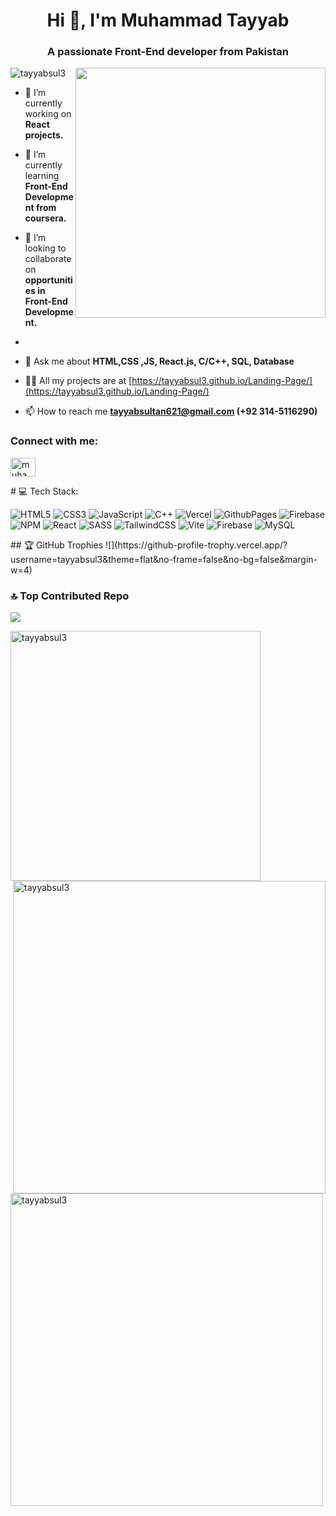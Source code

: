 <h1 align="center" >Hi 👋, I'm Muhammad Tayyab</h1>
<h3 align="center">A passionate Front-End developer from Pakistan</h3>


  <img align="right" src="https://media1.tenor.com/m/Flf8Z_pGZwMAAAAC/menhera-kun-hi-anime-hi.gif" width="400">
 
<p align="left"> <img src="https://komarev.com/ghpvc/?username=tayyabsul3&label=Profile%20views&color=0e75b6&style=flat" alt="tayyabsul3" /> </p>

- 🔭 I’m currently working on **React projects.**

- 🌱 I’m currently learning **Front-End Development from coursera.**

- 👯 I’m looking to collaborate on **opportunities in Front-End Development.**
- 
- 💬 Ask me about **HTML,CSS ,JS, React.js, C/C++, SQL, Database**

- 👨‍💻 All my projects are at [https://tayyabsul3.github.io/Landing-Page/](https://tayyabsul3.github.io/Landing-Page/)



- 📫 How to reach me **tayyabsultan621@gmail.com (+92 314-5116290)**

<h3 align="left">Connect with me:</h3>
<p align="left">
<a href="https://linkedin.com/in/muhammad tayyab" target="blank"><img align="center" src="https://raw.githubusercontent.com/rahuldkjain/github-profile-readme-generator/master/src/images/icons/Social/linked-in-alt.svg" alt="muhammad tayyab" height="30" width="40" /></a>
</p>
# 💻 Tech Stack:
<p><img src="https://img.shields.io/badge/html5-%23E34F26.svg?style=for-the-badge&amp;logo=html5&amp;logoColor=white" alt="HTML5"> <img src="https://img.shields.io/badge/css3-%231572B6.svg?style=for-the-badge&amp;logo=css3&amp;logoColor=white" alt="CSS3"> <img src="https://img.shields.io/badge/javascript-%23323330.svg?style=for-the-badge&amp;logo=javascript&amp;logoColor=%23F7DF1E" alt="JavaScript"> <img src="https://img.shields.io/badge/c++-%2300599C.svg?style=for-the-badge&amp;logo=c%2B%2B&amp;logoColor=white" alt="C++"> <img src="https://img.shields.io/badge/vercel-%23000000.svg?style=for-the-badge&amp;logo=vercel&amp;logoColor=white" alt="Vercel"> <img src="https://img.shields.io/badge/github%20pages-121013?style=for-the-badge&amp;logo=github&amp;logoColor=white" alt="GithubPages"> <img src="https://img.shields.io/badge/firebase-%23039BE5.svg?style=for-the-badge&amp;logo=firebase" alt="Firebase"> <img src="https://img.shields.io/badge/NPM-%23CB3837.svg?style=for-the-badge&amp;logo=npm&amp;logoColor=white" alt="NPM"> <img src="https://img.shields.io/badge/react-%2320232a.svg?style=for-the-badge&amp;logo=react&amp;logoColor=%2361DAFB" alt="React"> <img src="https://img.shields.io/badge/SASS-hotpink.svg?style=for-the-badge&amp;logo=SASS&amp;logoColor=white" alt="SASS"> <img src="https://img.shields.io/badge/tailwindcss-%2338B2AC.svg?style=for-the-badge&amp;logo=tailwind-css&amp;logoColor=white" alt="TailwindCSS"> <img src="https://img.shields.io/badge/vite-%23646CFF.svg?style=for-the-badge&amp;logo=vite&amp;logoColor=white" alt="Vite"> <img src="https://img.shields.io/badge/Firebase-039BE5?style=for-the-badge&amp;logo=Firebase&amp;logoColor=white" alt="Firebase"> <img src="https://img.shields.io/badge/mysql-%2300000f.svg?style=for-the-badge&amp;logo=mysql&amp;logoColor=white" alt="MySQL"></p>
## 🏆 GitHub Trophies
![](https://github-profile-trophy.vercel.app/?username=tayyabsul3&theme=flat&no-frame=false&no-bg=false&margin-w=4)

### 🔝 Top Contributed Repo
![](https://github-contributor-stats.vercel.app/api?username=tayyabsul3&limit=5&theme=matrix&combine_all_yearly_contributions=true)

<img align="left"  src="https://github-readme-stats.vercel.app/api/top-langs?username=tayyabsul3&show_icons=true&locale=en&layout=compact" alt="tayyabsul3" width="400"/>

<img align="right"  src="https://github-readme-stats.vercel.app/api?username=tayyabsul3&show_icons=true&locale=en" alt="tayyabsul3"  width="500"/>

<img  align="left" src="https://github-readme-streak-stats.herokuapp.com/?user=tayyabsul3&" alt="tayyabsul3"  width="500" />


<!-- Proudly created with GPRM ( https://gprm.itsvg.in ) -->
